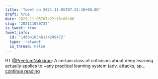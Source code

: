 ```yaml
---
title: 'Tweet on 2021-11-05T07:22:18+00:00'
draft: true
date: 2021-11-05T07:22:18+00:00
slug: '202111050722'
is_tweet: true
tweet_info:
  id: '1456416546134249472'
  type: 'retweet'
  is_thread: False
---
```




RT [@PreetumNakkiran](https://x.com/PreetumNakkiran): A certain class of criticisms about deep learning actually applies to ~any practical learning system (adv. attacks, sp… [continue reading](https://x.com/sytelus/status/1456416546134249472)
